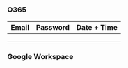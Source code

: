 ### O365

| Email | Password | Date + Time |
| ----- | -------- | ----------- |
|       |          |             |
|       |          |             |
|       |          |             |

### Google Workspace
